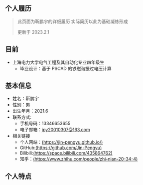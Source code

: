 ## 个人履历

> 此页面为靳鹏宇的详细履历 实际简历以此为基础凝练形成
>
> 更新于 2023.2.1

## 目前

- 上海电力大学电气工程及其自动化专业四年级生
    - 毕业设计：基于 PSCAD 的铁磁谐振过电压计算

## 基本信息

* 姓名：靳鹏宇
* 性别：男
* 出生年月：2021.6
* 联系方式:
    * 手机号码：13346653655
    * 电子邮箱：jpy20010307@163.com
* 相关链接
    * 个人网站：[(https://jin-pengyu.github.io/)](https://jin-pengyu.github.io/)
    * GitHub:[(https://github.com/Jin-Pengyu)](https://github.com/Jin-Pengyu)
    * Bilibili:[(https://space.bilibili.com/435864762)](https://space.bilibili.com/435864762)
    * 知乎：[(https://www.zhihu.com/people/zhi-nian-20-34-4)](https://www.zhihu.com/people/zhi-nian-20-34-4)

## 个人特点

